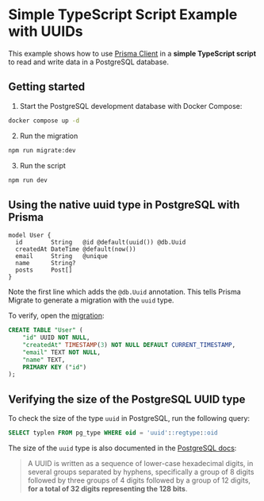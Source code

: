 # Simple TypeScript Script Example with UUIDs

This example shows how to use [Prisma Client](https://www.prisma.io/docs/reference/tools-and-interfaces/prisma-client) in a **simple TypeScript script** to read and write data in a PostgreSQL database. 

## Getting started

1. Start the PostgreSQL development database with Docker Compose:

```bash
docker compose up -d
```

2. Run the migration

```bash
npm run migrate:dev
```

3. Run the script

```bash
npm run dev
```


## Using the native uuid type in PostgreSQL with Prisma

```prisma
model User {
  id        String   @id @default(uuid()) @db.Uuid
  createdAt DateTime @default(now())
  email     String   @unique
  name      String?
  posts     Post[]
}
```

Note the first line which adds the `@db.Uuid` annotation. This tells Prisma Migrate to generate a migration with the `uuid` type.

To verify, open the [migration](./prisma/migrations/20210506095939_/migration.sql):

```sql
CREATE TABLE "User" (
    "id" UUID NOT NULL,
    "createdAt" TIMESTAMP(3) NOT NULL DEFAULT CURRENT_TIMESTAMP,
    "email" TEXT NOT NULL,
    "name" TEXT,
    PRIMARY KEY ("id")
);
```


## Verifying the size of the PostgreSQL UUID type

To check the size of the type `uuid` in PostgreSQL, run the following query:

```sql
SELECT typlen FROM pg_type WHERE oid = 'uuid'::regtype::oid
```

The size of the `uuid` type is also documented in the [PostgreSQL docs](https://www.postgresql.org/docs/current/datatype-uuid.html):


> A UUID is written as a sequence of lower-case hexadecimal digits, in several groups separated by hyphens, specifically a group of 8 digits followed by three groups of 4 digits followed by a group of 12 digits, **for a total of 32 digits representing the 128 bits**. 



